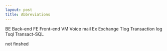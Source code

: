 ```yaml
---
layout: post 
title: Abbreviations
---
```


BE Back-end FE Front-end VM Voice mail Ex Exchange Tlog Transaction log
Tsql Transact-SQL

not finshed
